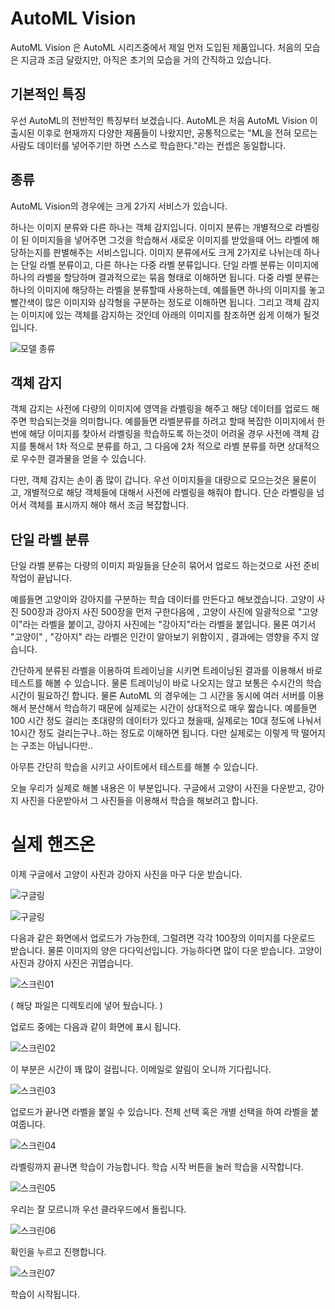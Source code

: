 # AutoML Vision

AutoML Vision 은 AutoML 시리즈중에서 제일 먼저 도입된 제품입니다.
처음의 모습은 지금과 조금 달랐지만, 아직은 초기의 모습을 거의 간직하고 있습니다.

## 기본적인 특징

우선 AutoML의 전반적인 특징부터 보겠습니다.
AutoML은 처음 AutoML Vision 이 출시된 이후로 현재까지 다양한 제품들이 나왔지만, 공통적으로는 "ML을 전혀 모르는 사람도 데이터를 넣어주기만 하면 스스로 학습한다."라는 컨셉은 동일합니다.

## 종류

AutoML Vision의 경우에는 크게 2가지 서비스가 있습니다.

하나는 이미지 분류와 다른 하나는 객체 감지입니다.
이미지 분류는 개별적으로 라벨링이 된 이미지들을 넣어주면 그것을 학습해서 새로운 이미지를 받았을때 어느 라벨에 해당하는지를 판별해주는 서비스입니다.
이미지 분류에서도 크게 2가지로 나뉘는데 하나는 단일 라벨 분류이고, 다른 하나는 다중 라벨 분류입니다.
단일 라벨 분류는 이미지에 하나의 라벨을 할당하며 결과적으로는 묶음 형태로 이해하면 됩니다.
다중 라벨 분류는 하나의 이미지에 해당하는 라벨을 분류할때 사용하는데, 예를들면 하나의 이미지를 놓고 빨간색이 많은 이미지와 삼각형을 구분하는 정도로 이해하면 됩니다.
그리고 객체 감지는 이미지에 있는 객체를 감지하는 것인데 아래의 이미지를 참조하면 쉽게 이해가 될것입니다.

![모델 종류](./modeltype.png)

## 객체 감지

객체 감지는 사전에 다량의 이미지에 영역을 라벨링을 해주고 해당 데이터를 업로드 해주면 학습되는것을 의미합니다.
예를들면 라벨분류를 하려고 할때 복잡한 이미지에서 한번에 해당 이미지를 찾아서 라벨링을 학습하도록 하는것이 어려울 경우 사전에 객체 감지를 통해서 1차 적으로 분류를 하고, 그 다음에 2차 적으로 라벨 분류를 하면 상대적으로 우수한 결과물을 얻을 수 있습니다.

다만, 객체 감지는 손이 좀 많이 갑니다.
우선 이미지들을 대량으로 모으는것은 물론이고, 개별적으로 해당 객체들에 대해서 사전에 라벨링을 해줘야 합니다. 단순 라벨링을 넘어서 객체를 표시까지 해야 해서 조금 복잡합니다.

## 단일 라벨 분류

단일 라벨 분류는 다량의 이미지 파일들을 단순히 묶어서 업로드 하는것으로 사전 준비 작업이 끝납니다.

예를들면 고양이와 강아지를 구분하는 학습 데이터를 만든다고 해보겠습니다.
고양이 사진 500장과 강아지 사진 500장을 먼저 구한다음에 , 고양이 사진에 일괄적으로 "고양이"라는 라벨을 붙이고, 강아지 사진에는 "강아지"라는 라벨을 붙입니다. 물론 여기서 "고양이" , "강아지" 라는 라벨은 인간이 알아보기 위함이지 , 결과에는 영향을 주지 않습니다.

간단하게 분류된 라벨을 이용하여 트레이닝을 시키면 트레이닝된 결과를 이용해서 바로 테스트를 해볼 수 있습니다. 물론 트레이닝이 바로 나오지는 않고 보통은 수시간의 학습시간이 필요하긴 합니다. 물론 AutoML 의 경우에는 그 시간을 동시에 여러 서버를 이용해서 분산해서 학습하기 때문에 실제로는 시간이 상대적으로 매우 짧습니다. 예를들면 100 시간 정도 걸리는 초대량의 데이터가 있다고 쳤을때, 실제로는 10대 정도에 나눠서 10시간 정도 걸리는구나..하는 정도로 이해하면 됩니다. 다만 실제로는 이렇게 딱 떨어지는 구조는 아닙니다만..

아무튼 간단히 학습을 시키고 사이트에서 테스트를 해볼 수 있습니다.

오늘 우리가 실제로 해볼 내용은 이 부분입니다. 구글에서 고양이 사진을 다운받고, 강아지 사진을 다운받아서 그 사진들을 이용해서 학습을 해보려고 합니다.

# 실제 핸즈온

이제 구글에서 고양이 사진과 강아지 사진을 마구 다운 받습니다.

![구글링](./kitten.png)

![구글링](./doggy.png)

다음과 같은 화면에서 업로드가 가능한데, 그럴려면 각각 100장의 이미지를 다운로드 받습니다. 물론 이미지의 양은 다다익선입니다. 가능하다면 많이 다운 받습니다. 고양이 사진과 강아지 사진은 귀엽습니다.

![스크린01](./screen_01.png)

( 해당 파일은 디렉토리에 넣어 뒀습니다. )

업로드 중에는 다음과 같이 화면에 표시 됩니다.

![스크린02](./screen_02.png)

이 부분은 시간이 꽤 많이 걸립니다. 이메일로 알림이 오니까 기다립니다.

![스크린03](./screen_03.png)

업로드가 끝나면 라벨을 붙일 수 있습니다. 전체 선택 혹은 개별 선택을 하여 라벨을 붙여줍니다.

![스크린04](./screen_04.png)

라벨링까지 끝나면 학습이 가능합니다. 학습 시작 버튼을 눌러 학습을 시작합니다.

![스크린05](./screen_05.png)

우리는 잘 모르니까 우선 클라우드에서 돌립니다.

![스크린06](./screen_06.png)

확인을 누르고 진행합니다.

![스크린07](./screen_07.png)

학습이 시작됩니다.
